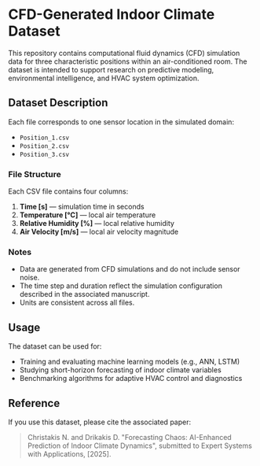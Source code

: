 # CFD-Generated Indoor Climate Dataset

This repository contains computational fluid dynamics (CFD) simulation data for three characteristic positions within an air-conditioned room. The dataset is intended to support research on predictive modeling, environmental intelligence, and HVAC system optimization.

## Dataset Description

Each file corresponds to one sensor location in the simulated domain:

- `Position_1.csv`
- `Position_2.csv`
- `Position_3.csv`

### File Structure

Each CSV file contains four columns:

1. **Time [s]** — simulation time in seconds  
2. **Temperature [°C]** — local air temperature  
3. **Relative Humidity [%]** — local relative humidity  
4. **Air Velocity [m/s]** — local air velocity magnitude  

### Notes

- Data are generated from CFD simulations and do not include sensor noise.  
- The time step and duration reflect the simulation configuration described in the associated manuscript.  
- Units are consistent across all files.  

## Usage

The dataset can be used for:
- Training and evaluating machine learning models (e.g., ANN, LSTM)  
- Studying short-horizon forecasting of indoor climate variables  
- Benchmarking algorithms for adaptive HVAC control and diagnostics  

## Reference

If you use this dataset, please cite the associated paper:

> Christakis N. and Drikakis D. "Forecasting Chaos: AI-Enhanced Prediction of Indoor Climate Dynamics", submitted to Expert Systems with Applications, [2025].
